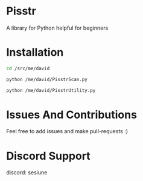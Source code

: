 Pisstr
===============
A library for Python helpful for beginners

Installation
============
```sh
cd /src/me/david

python /me/david/PisstrScan.py

python /me/david/PisstrUtility.py
```
Issues And Contributions
========================
Feel free to add issues and make pull-requests :)

Discord Support
===============
discord: sesiune
